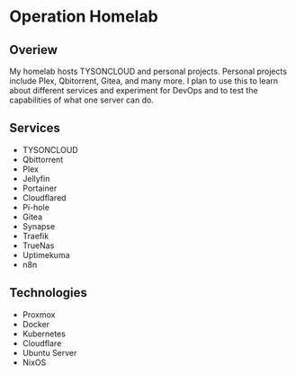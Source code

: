 # Operation Homelab

## Overiew

My homelab hosts TYSONCLOUD and personal projects. Personal projects
include Plex, Qbitorrent, Gitea, and many more. I plan to use this to
learn about different services and experiment for DevOps and to test the 
capabilities of what one server can do.

## Services 
- TYSONCLOUD
- Qbittorrent
- Plex
- Jellyfin
- Portainer
- Cloudflared
- Pi-hole
- Gitea
- Synapse
- Traefik
- TrueNas
- Uptimekuma
- n8n

## Technologies
- Proxmox
- Docker
- Kubernetes
- Cloudflare
- Ubuntu Server
- NixOS
